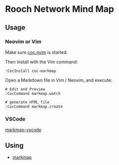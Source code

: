 # Rooch Network Mind Map

## Usage

### Neovim or Vim

Make sure [coc.nvim](https://github.com/neoclide/coc.nvim) is started.

Then install with the Vim command:

```vim
:CocInstall coc-markmap
```

Open a Markdown file in Vim / Neovim, and execute:

```vim
# Edit and Preview
:CocCommand markmap.watch

# generate HTML file
:CocCommand markmap.create
```

### VSCode

[markmap-vscode](https://marketplace.visualstudio.com/items?itemName=gera2ld.markmap-vscode)

## Using

- [markmap](https://github.com/markmap/markmap)

<!-- ## Explain -->

<!-- - rooch.md -->
<!--   - the mind map in the context of articles -->
